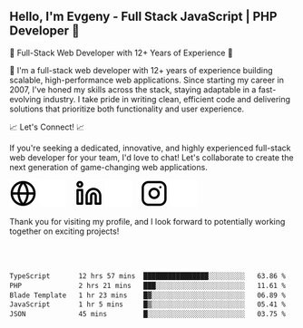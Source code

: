 ## Hello, I'm Evgeny - Full Stack JavaScript | PHP Developer 👋

🚀 Full-Stack Web Developer with 12+ Years of Experience 🚀

👋 I'm a full-stack web developer with 12+ years of experience building scalable, high-performance web applications. Since starting my career in 2007, I've honed my skills across the stack, staying adaptable in a fast-evolving industry. I take pride in writing clean, efficient code and delivering solutions that prioritize both functionality and user experience.

📈 Let's Connect! 📈

If you're seeking a dedicated, innovative, and highly experienced full-stack web developer for your team, I'd love to chat! Let's collaborate to create the next generation of game-changing web applications.

[![website](./img/globe-light.svg)](https://tradiry.com#gh-light-mode-only)
[![website](./img/globe-dark.svg)](https://tradiry.com#gh-dark-mode-only)
&nbsp;&nbsp;
[![website](./img/linkedin-light.svg)](https://www.linkedin.com/in/etulikov#gh-light-mode-only)
[![website](./img/linkedin-dark.svg)](https://www.linkedin.com/in/etulikov#gh-dark-mode-only)
&nbsp;&nbsp;
[![website](./img/instagram-light.svg)](https://www.instagram.com/evgenytulikov/#gh-light-mode-only)
[![website](./img/instagram-dark.svg)](https://www.instagram.com/evgenytulikov/#gh-dark-mode-only)

Thank you for visiting my profile, and I look forward to potentially working together on exciting projects!

<br />
<br />

<!--START_SECTION:waka-->

```txt
TypeScript       12 hrs 57 mins  ████████████████░░░░░░░░░   63.86 %
PHP              2 hrs 21 mins   ███░░░░░░░░░░░░░░░░░░░░░░   11.61 %
Blade Template   1 hr 23 mins    █▓░░░░░░░░░░░░░░░░░░░░░░░   06.89 %
JavaScript       1 hr 5 mins     █▒░░░░░░░░░░░░░░░░░░░░░░░   05.41 %
JSON             45 mins         █░░░░░░░░░░░░░░░░░░░░░░░░   03.75 %
```

<!--END_SECTION:waka-->
